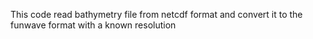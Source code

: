 This code read bathymetry file from netcdf format and convert it to the funwave format with a known resolution